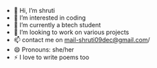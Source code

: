 - 👋 Hi, I’m shruti 
- 👀 I’m interested in coding
- 🌱 I’m currently a btech student
- 💞️ I’m looking to work on  various projects
- 📫 contact me on mail-shruti09dec@gmail.com/
- 😄 Pronouns: she/her
- ⚡ I love to write poems too
